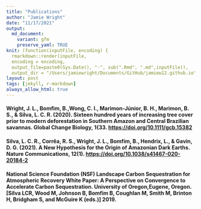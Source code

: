 ```yaml
---
title: "Publications"
author: "Jamie Wright"
date: "11/17/2021" 
output:
  md_document:
    variant: gfm
    preserve_yaml: TRUE
knit: (function(inputFile, encoding) {
  rmarkdown::render(inputFile, 
  encoding = encoding, 
  output_file=paste0(Sys.Date(), "-", sub(".Rmd", ".md",inputFile)), 
  output_dir = "/Users/jamiewright/Documents/GitHub/jamiew12.github.io") })
layout: post
tags: [jekyll, r-markdown]
always_allow_html: true
---
```


#### Wright, J. L., Bomfim, B.,Wong, C. I., Marimon-Júnior, B. H., Marimon, B. S., & Silva, L. C. R. (2020). Sixteen hundred years of increasing tree cover prior to modern deforestation in Southern Amazon and Central Brazilian savannas. Global Change Biology, 1{33. <https://doi.org/10.1111/gcb.15382>

#### Silva, L. C. R., Corrêa, R. S., Wright, J. L., Bomfim, B., Hendrix, L., & Gavin, D. G. (2021). A New Hypothesis for the Origin of Amazonian Dark Earths. Nature Communications, 12(1). <https://doi.org/10.1038/s41467-020-20184-2>

#### National Science Foundation (NSF) Landscape Carbon Sequestration for Atmospheric Recovery White Paper: A Perspective on Convergence to Accelerate Carbon Sequestration. University of Oregon,Eugene, Oregon. \[Silva LCR, Wood M, Johnson B, Bomfim B, Coughlan M, Smith M, Brinton H, Bridgham S, and McGuire K (eds.)\] 2019.
